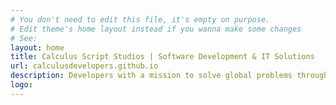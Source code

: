```yaml
---
# You don't need to edit this file, it's empty on purpose.
# Edit theme's home layout instead if you wanna make some changes
# See: 
layout: home
title: Calculus Script Studios | Software Development & IT Solutions
url: calculusdevelopers.github.io
description: Developers with a mission to solve global problems through software and IT assistance to make our digital world the best it can be.
logo:
---
```

